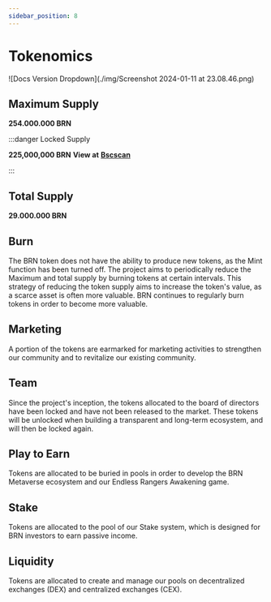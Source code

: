 ```yaml
---
sidebar_position: 8
---
```


# Tokenomics

![Docs Version Dropdown](./img/Screenshot 2024-01-11 at 23.08.46.png)
## **Maximum Supply**
**254.000.000 BRN** 

:::danger Locked Supply

**225,000,000 BRN**
**View at** [ **Bscscan** ](https://bscscan.com/token/0x926ecC7687fCFB296E97a2b4501F41A6f5F8C214?a=0x0c89c0407775dd89b12918b9c0aa42bf96518820)

:::

## **Total Supply**
**29.000.000 BRN**
## **Burn** 
The BRN token does not have the ability to produce new tokens, as the Mint function has been turned off. The project aims to periodically reduce the Maximum and total supply by burning tokens at certain intervals. This strategy of reducing the token supply aims to increase the token's value, as a scarce asset is often more valuable. BRN continues to regularly burn tokens in order to become more valuable.

## **Marketing** 
A portion of the tokens are earmarked for marketing activities to strengthen our community and to revitalize our existing community.

## **Team** 
Since the project's inception, the tokens allocated to the board of directors have been locked and have not been released to the market. These tokens will be unlocked when building a transparent and long-term ecosystem, and will then be locked again.

## **Play to Earn** 
Tokens are allocated to be buried in pools in order to develop the BRN Metaverse ecosystem and our Endless Rangers Awakening game.

## **Stake** 
Tokens are allocated to the pool of our Stake system, which is designed for BRN investors to earn passive income.

## **Liquidity** 
Tokens are allocated to create and manage our pools on decentralized exchanges (DEX) and centralized exchanges (CEX).
